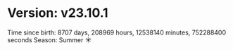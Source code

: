 # Version: v23.10.1
Time since birth: 8707 days, 208969 hours, 12538140 minutes, 752288400 seconds
Season: Summer ☀️
